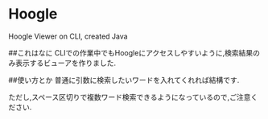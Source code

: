 # Hoogle
Hoogle Viewer on CLI, created Java

##これはなに
CLIでの作業中でもHoogleにアクセスしやすいように,検索結果のみ表示するビューアを作りました.

##使い方とか
普通に引数に検索したいワードを入れてくれれば結構です.

ただし,スペース区切りで複数ワード検索できるようになっているので,ご注意ください.

